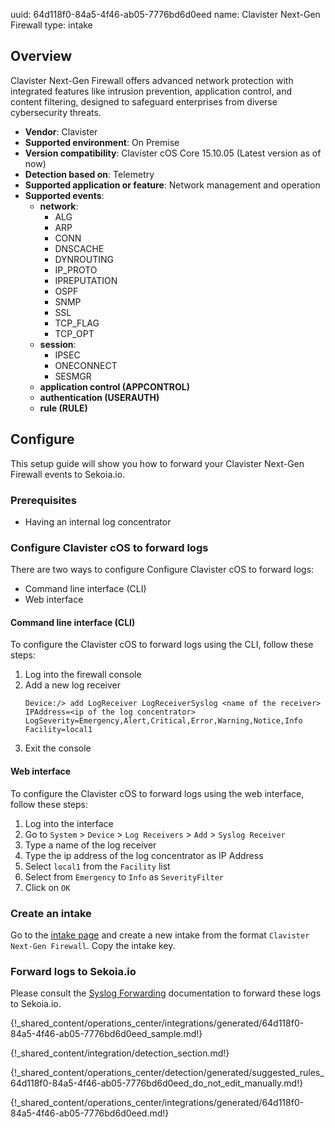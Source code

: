uuid: 64d118f0-84a5-4f46-ab05-7776bd6d0eed
name: Clavister Next-Gen Firewall
type: intake

## Overview

Clavister Next-Gen Firewall offers advanced network protection with integrated features like intrusion prevention, application control, and content filtering, designed to safeguard enterprises from diverse cybersecurity threats.

- **Vendor**: Clavister
- **Supported environment**: On Premise
- **Version compatibility**: Clavister cOS Core 15.10.05 (Latest version as of now)
- **Detection based on**: Telemetry
- **Supported application or feature**: Network management and operation
- **Supported events**:
  - **network**:
    - ALG
    - ARP
    - CONN
    - DNSCACHE
    - DYNROUTING
    - IP_PROTO
    - IPREPUTATION
    - OSPF
    - SNMP
    - SSL
    - TCP_FLAG
    - TCP_OPT
  - **session**:
    - IPSEC
    - ONECONNECT
    - SESMGR
  - **application control (APPCONTROL)**
  - **authentication (USERAUTH)**
  - **rule (RULE)**

## Configure

This setup guide will show you how to forward your Clavister Next-Gen Firewall events to Sekoia.io.

### Prerequisites

- Having an internal log concentrator

### Configure Clavister cOS to forward logs

There are two ways to configure Configure Clavister cOS to forward logs:

- Command line interface (CLI)
- Web interface

#### Command line interface (CLI)

To configure the Clavister cOS to forward logs using the CLI, follow these steps:

1. Log into the firewall console
2. Add a new log receiver
    ```shell
    Device:/> add LogReceiver LogReceiverSyslog <name of the receiver> IPAddress=<ip of the log concentrator> LogSeverity=Emergency,Alert,Critical,Error,Warning,Notice,Info Facility=local1
    ```
3. Exit the console

#### Web interface

To configure the Clavister cOS to forward logs using the web interface, follow these steps:

1. Log into the interface
2. Go to `System` > `Device` > `Log Receivers` > `Add` > `Syslog Receiver`
3. Type a name of the log receiver
4. Type the ip address of the log concentrator as IP Address
5. Select `local1` from the `Facility` list
6. Select from `Emergency` to `Info` as `SeverityFilter`
7. Click on `OK`

### Create an intake

Go to the [intake page](https://app.sekoia.io/operations/intakes) and create a new intake from the format `Clavister Next-Gen Firewall`. Copy the intake key.

### Forward logs to Sekoia.io

Please consult the [Syslog Forwarding](/integration/ingestion_methods/sekoiaio_forwarder.md) documentation to forward these logs to Sekoia.io.

{!_shared_content/operations_center/integrations/generated/64d118f0-84a5-4f46-ab05-7776bd6d0eed_sample.md!}

{!_shared_content/integration/detection_section.md!}

{!_shared_content/operations_center/detection/generated/suggested_rules_64d118f0-84a5-4f46-ab05-7776bd6d0eed_do_not_edit_manually.md!}

{!_shared_content/operations_center/integrations/generated/64d118f0-84a5-4f46-ab05-7776bd6d0eed.md!}
